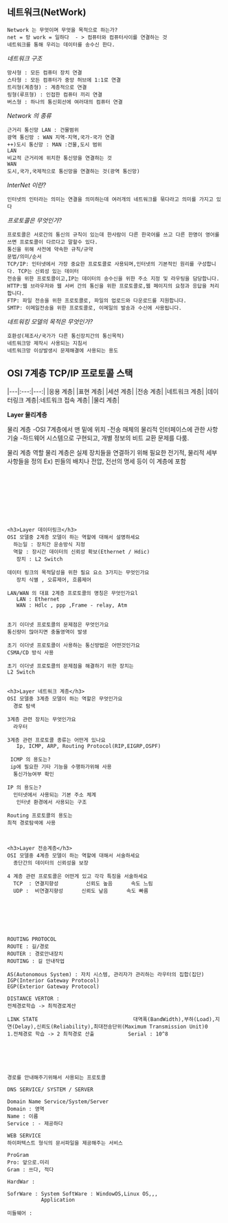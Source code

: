 
네트워크(NetWork)
----
```
Network 는 무엇이며 무엇을 목적으로 하는가?
net = 망 work = 일하다  - > 컴퓨터와 컴퓨터사이를 연결하는 것
네트워크를 통해 우리는 데이터를 송수신 한다.
```
*네트워크 구조*
```
망사형 : 모든 컴퓨터 장치 연결
스타형 : 모든 컴퓨터가 중앙 허브에 1:1로 연결
트리형(계층형) : 계층적으로 연결
링형(루프형) : 인접한 컴퓨터 끼리 연결
버스형 : 하나의 통신회선에 여러대의 컴퓨터 연결
```

*Network 의 종류*
```
근거리 통신망 LAN : 건물범위
광역 통신망 : WAN 지역-지역,국가-국가 연결
++)도시 통신망 : MAN :건물,도시 범위
LAN
비교적 근거리에 위치한 통신망을 연결하는 것
WAN
도시,국가,국제적으로 통신망을 연결하는 것(광역 통신망)
```
*InterNet 이란?*
```
인터넷의 인터라는 의미는 연결을 의미하는데 여러개의 네트워크를 묶다라고 의미를 가지고 있다
```
*프로토콜은 무엇인가?*
```
프로토콜은 서로간의 통신의 규칙이 있는데 한사람이 다른 한국어를 쓰고 다른 한명이 영어롤 쓰면 프로토콜이 다르다고 말할수 있다.
통신을 위해 사전에 약속한 규칙/규약
문법/의미/순서
TCP/IP: 인터넷에서 가장 중요한 프로토콜로 사용되며,인터넷의 기본적인 원리를 구성합니다. TCP는 신뢰성 있는 데이터
전송을 위한 프로토콜이고,IP는 데이터의 송수신을 위한 주소 지정 및 라우팅을 담당합니다.
HTTP:웹 브라우저와 웹 서버 간의 통신을 위한 프로토콜로,웹 페이지의 요청과 응답을 처리합니다.
FTP: 파일 전송을 위한 프로토콜로, 파일의 업로드와 다운로드를 지원합니다.
SMTP: 이메일전송을 위한 프로토콜로, 이메일의 발송과 수신에 사용됩니다.
```
*네트워킹 모델의 목적은 무엇인가?*
```
호환성(제조사/국가가 다른 통신장치간의 통신목적)
네트워크망 제작시 사용되는 지침서
네트워크망 이상발생시 문제해결에 사용되는 용도
```
OSI 7계층 TCP/IP 프로토콜 스택
---

|---|:---:|---:|
|응용 계층|
|표현 계층|
|세션 계층|
|전송 계층|
|네트워크 계층|
|데이터링크 계층|:네트워크 접속 계층|
|물리 계층|



**Layer 물리계층**


물리 계층
-OSI 7계층에서 맨 밑에 위치
-전송 매체의 물리적 인터페이스에 관한 사항 기술
-하드웨어 시스템으로 구현되고, 개별 정보의 비트 교환 문제를 다룸.

물리 계층 역할
물리 계층은 실제 장치들을 연결하기 위해 필요한
전기적, 물리적 세부 사항들을 정의
Ex) 핀들의 배치나 전압, 전선의 명세 등이 이 계층에 포함
```









<h3>Layer 데이터링크</h3>
OSI 모델중 2계층 모델이 하는 역할에 대해서 설명하세요
  하는일 : 장치간 운송방식 지정
  역할 : 장시간 데이터의 신뢰성 확보(Ethernet / Hdic)
   장치 : L2 Switch

데이터 링크의 목적달성을 위한 필요 요소 3가지는 무엇인가요
   장치 식별 , 오류제어, 흐름제어

LAN/WAN 의 대표 2계층 프로토콜의 명칭은 무엇인가요l
   LAN : Ethernet
   WAN : Hdlc , ppp ,Frame - relay, Atm
  

초기 이더넷 프로토콜의 문제점은 무엇인가요
통신량이 많아지면 충돌영역이 발생

초기 이더넷 프로토콜이 사용하는 통신방법은 어떤것인가요
CSMA/CD 방식 사용

초기 이더넷 프로토콜의 문제점을 해결하기 위한 장치는
L2 Switch


<h3>Layer 네트워크 계층</h3>
OSI 모델중 3계층 모델이 하는 역할은 무엇인가요 
  경로 탐색

3계층 관련 장치는 무엇인가요
  라우터

3계층 관련 프로토콜 종류는 어떤게 있나요
   Ip, ICMP, ARP, Routing Protocol(RIP,EIGRP,OSPF)

 ICMP 의 용도는?
 ip에 필요한 기타 기능을 수행하가위해 사용
  통신가능여부 확인

IP 의 용도는?
  인터넷에서 사용되는 기본 주소 체계
   인터넷 환경에서 사용되는 구조

Routing 프로토콜의 용도는
최적 경로탐색에 사용



<h3>Layer 전송계층</h3>
OSI 모델중 4계층 모델이 하는 역할에 대해서 서술하세요 
  종단간의 데이터의 신뢰성을 보장

4 계층 관련 프로토콜은 어떤게 있고 각각 특징을 서술하세요
  TCP  : 연결지향성         신뢰도 높음      속도 느림
  UDP :  비연결지향성      신뢰도 낲음      속도 빠름 







ROUTING PROTOCOL     
ROUTE : 길/경로
ROUTER : 경로안내장치
ROUTING : 길 안내작업

AS(Autonomous System) : 자치 시스템, 관리자가 관리하는 라우터의 집합(집단)
IGP(Interior Gateway Protocol)
EGP(Exterior Gateway Protocol)

DISTANCE VERTOR :
전체경로학습 -> 최적경로계산

LINK STATE                               대역폭(BandWidth),부하(Load),지연(Delay),신뢰도(Reliability),최대전송단위(Maximum Transmission Unit)0
1.전체경로 학습 -> 2 최적경로 산출           Serial : 10^8






경로를 안내해주기위해서 사용되는 프로토콜

DNS SERVICE/ SYSTEM / SERVER

Domain Name Service/System/Server
Domain : 영역
Name : 이름
Service : - 제공하다

WEB SERVICE
하이퍼텍스트 형식의 문서파일을 제공해주는 서비스

ProGram
Pro: 앞으로.미리
Gram : 쓰다, 적다

HardWar :

SofrWare : System SoftWare : WindowOS,Linux OS,,,
           Application

미들웨어 : 
